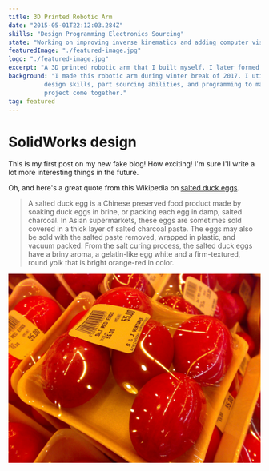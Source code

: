 ```yaml
---
title: 3D Printed Robotic Arm
date: "2015-05-01T22:12:03.284Z"
skills: "Design Programming Electronics Sourcing"
state: "Working on improving inverse kinematics and adding computer vision"
featuredImage: "./featured-image.jpg"
logo: "./featured-image.jpg"
excerpt: "A 3D printed robotic arm that I built myself. I later formed a group to bring it to the next level." 
background: "I made this robotic arm during winter break of 2017. I utilized my
          design skills, part sourcing abilities, and programming to make this
          project come together."
tag: featured
---
```


# SolidWorks design

This is my first post on my new fake blog! How exciting!
I'm sure I'll write a lot more interesting things in the future.

Oh, and here's a great quote from this Wikipedia on
[salted duck eggs](http://en.wikipedia.org/wiki/Salted_duck_egg).

> A salted duck egg is a Chinese preserved food product made by soaking duck
> eggs in brine, or packing each egg in damp, salted charcoal. In Asian
> supermarkets, these eggs are sometimes sold covered in a thick layer of salted
> charcoal paste. The eggs may also be sold with the salted paste removed,
> wrapped in plastic, and vacuum packed. From the salt curing process, the
> salted duck eggs have a briny aroma, a gelatin-like egg white and a
> firm-textured, round yolk that is bright orange-red in color.

![Chinese Salty Egg](./salty_egg.jpg)
